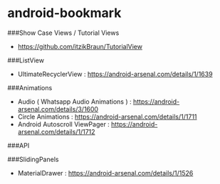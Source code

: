# android-bookmark

###Show Case Views / Tutorial Views
* https://github.com/itzikBraun/TutorialView


###ListView
* UltimateRecyclerView : https://android-arsenal.com/details/1/1639

###Animations
* Audio ( Whatsapp Audio Animations ) : https://android-arsenal.com/details/3/1600
* Circle Animations : https://android-arsenal.com/details/1/1711
* Android Autoscroll ViewPager : https://android-arsenal.com/details/1/1712

###API


###SlidingPanels
* MaterialDrawer : https://android-arsenal.com/details/1/1526
